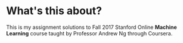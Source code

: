 # What's this about?

This is my assignment solutions to Fall 2017 Stanford Online **Machine Learning** course taught by Professor Andrew Ng through Coursera.
